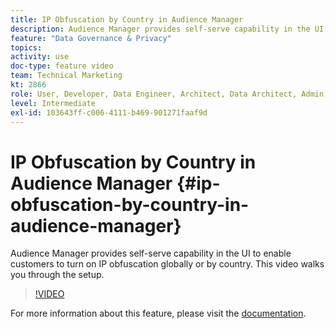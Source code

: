 ```yaml
---
title: IP Obfuscation by Country in Audience Manager
description: Audience Manager provides self-serve capability in the UI to enable customers to turn on IP obfuscation globally or by country. This video walks you through the setup.
feature: "Data Governance & Privacy"
topics: 
activity: use
doc-type: feature video
team: Technical Marketing
kt: 2866
role: User, Developer, Data Engineer, Architect, Data Architect, Admin, Leader
level: Intermediate
exl-id: 103643ff-c006-4111-b469-901271faaf9d
---
```

# IP Obfuscation by Country in Audience Manager {#ip-obfuscation-by-country-in-audience-manager}

Audience Manager provides self-serve capability in the UI to enable customers to turn on IP obfuscation globally or by country. This video walks you through the setup.

>[!VIDEO](https://video.tv.adobe.com/v/27218/?quality=9)

For more information about this feature, please visit the [documentation](https://experiencecloud.adobe.com/resources/help/en_US/aam/ip-obfuscation.html).
